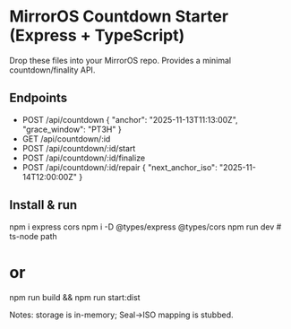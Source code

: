 # MirrorOS Countdown Starter (Express + TypeScript)

Drop these files into your MirrorOS repo. Provides a minimal countdown/finality API.

## Endpoints
- POST /api/countdown    { "anchor": "2025-11-13T11:13:00Z", "grace_window": "PT3H" }
- GET  /api/countdown/:id
- POST /api/countdown/:id/start
- POST /api/countdown/:id/finalize
- POST /api/countdown/:id/repair   { "next_anchor_iso": "2025-11-14T12:00:00Z" }

## Install & run
npm i express cors
npm i -D @types/express @types/cors
npm run dev          # ts-node path
# or
npm run build && npm run start:dist

Notes: storage is in-memory; Seal->ISO mapping is stubbed.
